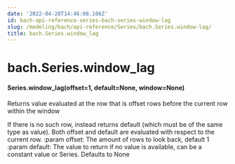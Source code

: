 ```yaml
---
date: '2022-04-28T14:46:08.106Z'
id: bach-api-reference-series-bach-series-window-lag
slug: /modeling/bach/api-reference/Series/bach.Series.window-lag/
title: bach.Series.window_lag
---
```


# bach.Series.window_lag


#### Series.window_lag(offset=1, default=None, window=None)
Returns value evaluated at the row that is offset rows before the current row within the window

If there is no such row, instead returns default (which must be of the same type as value).
Both offset and default are evaluated with respect to the current row.
:param offset: The amount of rows to look back, default 1
:param default: The value to return if no value is available, can be a constant value or Series.
Defaults to None

<!-- !! processed by numpydoc !! -->
